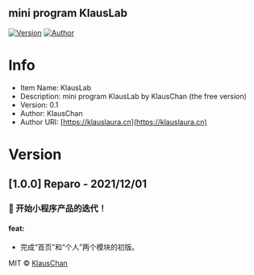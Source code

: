 ## mini program KlausLab

[![Version](https://img.shields.io/badge/version-0.1_beta-green.svg?style=flat-square)]()
[![Author](https://img.shields.io/badge/author-KlausChan-blue.svg?style=flat-square)](https://klauslaura.cn)

# Info

- Item Name: KlausLab
- Description: mini program KlausLab by KlausChan (the free version)
- Version: 0.1
- Author: KlausChan
- Author URI: [https://klauslaura.cn](https://klauslaura.cn)

# Version
## [1.0.0] Reparo - 2021/12/01

### 🎉 开始小程序产品的迭代！

#### feat:

- 完成“首页”和“个人”两个模块的初版。

MIT © [KlausChan](https://klauslaura.cn)
